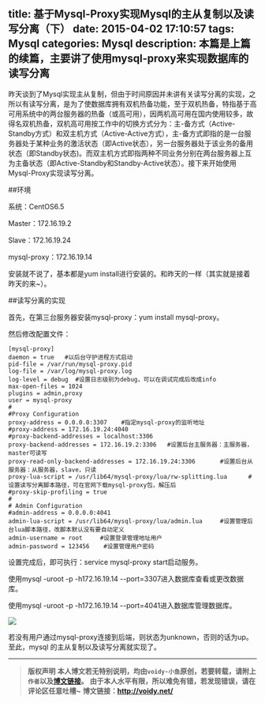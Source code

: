 title: 基于Mysql-Proxy实现Mysql的主从复制以及读写分离（下）
date: 2015-04-02 17:10:57
tags: Mysql
categories: Mysql
description: 本篇是上篇的续篇，主要讲了使用mysql-proxy来实现数据库的读写分离
---

昨天谈到了Mysql实现主从复制，但由于时间原因并未讲有关读写分离的实现，之所以有读写分离，是为了使数据库拥有双机热备功能，至于双机热备，特指基于高可用系统中的两台服务器的热备（或高可用），因两机高可用在国内使用较多，故得名双机热备，双机高可用按工作中的切换方式分为：主-备方式（Active-Standby方式）和双主机方式（Active-Active方式），主-备方式即指的是一台服务器处于某种业务的激活状态（即Active状态），另一台服务器处于该业务的备用状态（即Standby状态)。而双主机方式即指两种不同业务分别在两台服务器上互为主备状态（即Active-Standby和Standby-Active状态）。接下来开始使用Mysql-Proxy实现读写分离。

##环境

系统：CentOS6.5

Master：172.16.19.2

Slave：172.16.19.24

mysql-proxy：172.16.19.14

安装就不说了，基本都是yum install进行安装的。和昨天的一样（其实就是接着昨天的来~）。

##读写分离的实现

首先，在第三台服务器安装mysql-proxy：yum install mysql-proxy。

然后修改配置文件：

	[mysql-proxy]
	daemon = true   #以后台守护进程方式启动
	pid-file = /var/run/mysql-proxy.pid
	log-file = /var/log/mysql-proxy.log
	log-level = debug  #设置日志级别为debug，可以在调试完成后改成info
	max-open-files = 1024
	plugins = admin,proxy
	user = mysql-proxy
	#
	#Proxy Configuration
	proxy-address = 0.0.0.0:3307    #指定mysql-proxy的监听地址
	#proxy-address = 172.16.19.24:4040
	#proxy-backend-addresses = localhost:3306  
	proxy-backend-addresses = 172.16.19.2:3306   #设置后台主服务器：主服务器，master可读写
	proxy-read-only-backend-addresses = 172.16.19.24:3306   	#设置后台从服务器：从服务器，slave，只读
	proxy-lua-script = /usr/lib64/mysql-proxy/lua/rw-splitting.lua    	#设置读写分离脚本路径，可在官网下载mysql-proxy包，解压后
	#proxy-skip-profiling = true
	#
	# Admin Configuration
	#admin-address = 0.0.0.0:4041
	admin-lua-script = /usr/lib64/mysql-proxy/lua/admin.lua  	#设置管理后台lua脚本路径，改脚本默认没有要自动定义
	admin-username = root     #设置登录管理地址用户
	admin-password = 123456    #设置管理用户密码


设置完成后，即可执行：service mysql-proxy start启动服务。　

使用mysql -uroot -p -h172.16.19.14 --port=3307进入数据库查看或更改数据库。

使用mysql -uroot -p -h172.16.19.14 --port=4041进入数据库管理数据库。

![](http://images.cnitblog.com/blog2015/666211/201504/021706264821633.png)

若没有用户通过mysql-proxy连接到后端，则状态为unknown，否则的话为up。至此，mysql 的主从复制以及读写分离就实现了。

---
> **版权声明**
> **本人博文若无特别说明，均由`voidy-小鱼`原创，若要转载，请附上`作者`以及[博文链接](http://voidy.net)。**
> **由于本人水平有限，所以难免有错，若发现错误，请在评论区任意吐槽~**
> **博文链接：<http://voidy.net/>**
